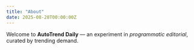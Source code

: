 ```yaml
---
title: "About"
date: 2025-08-28T00:00:00Z
---
```


Welcome to **AutoTrend Daily** — an experiment in *programmatic editorial*, curated by trending demand.
